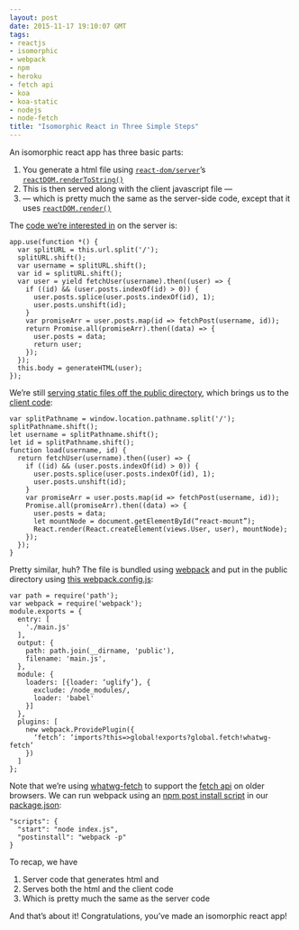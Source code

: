 ```yaml
---
layout: post
date: 2015-11-17 19:10:07 GMT
tags:
- reactjs
- isomorphic
- webpack
- npm
- heroku
- fetch api
- koa
- koa-static
- nodejs
- node-fetch
title: "Isomorphic React in Three Simple Steps"
---
```

An isomorphic react app has three basic parts:

1. You generate a html file using [`react-dom/server`](https://www.npmjs.com/package/react-dom)’s [`reactDOM.renderToString()`](https://facebook.github.io/react/docs/top-level-api.html#reactdomserver.rendertostring)
2. This is then served along with the client javascript file —
3. — which is pretty much the same as the server-side code, except that it uses [`reactDOM.render()`](https://facebook.github.io/react/docs/top-level-api.html#reactdom.render)

The [code we’re interested in](https://github.com/constellational/web/blob/658bf66fd527a5e6c807c79f2f2df2dffcd342cf/index.js) on the server is:

    app.use(function *() {
      var splitURL = this.url.split('/');
      splitURL.shift();
      var username = splitURL.shift();
      var id = splitURL.shift();
      var user = yield fetchUser(username).then((user) => {
        if ((id) && (user.posts.indexOf(id) > 0)) {
          user.posts.splice(user.posts.indexOf(id), 1);
          user.posts.unshift(id);
        }
        var promiseArr = user.posts.map(id => fetchPost(username, id));
        return Promise.all(promiseArr).then((data) => {
          user.posts = data;
          return user;
        });
      });
      this.body = generateHTML(user);
    });
    
We’re still [serving static files off the public directory](http://arpith.co/post/133345400442/a-double-page-app), which brings us to the [client code](https://github.com/constellational/web/blob/f1c9b9d8b14072e0f69bb16f82a9dd4d83fe89dc/main.js):

    var splitPathname = window.location.pathname.split('/');
    splitPathname.shift();
    let username = splitPathname.shift();
    let id = splitPathname.shift();
    function load(username, id) {
      return fetchUser(username).then((user) => {
        if ((id) && (user.posts.indexOf(id) > 0)) {
          user.posts.splice(user.posts.indexOf(id), 1);
          user.posts.unshift(id);
        }
        var promiseArr = user.posts.map(id => fetchPost(username, id));
        Promise.all(promiseArr).then((data) => {
          user.posts = data;
          let mountNode = document.getElementById(“react-mount”);
          React.render(React.createElement(views.User, user), mountNode);
        });
      });
    }
    
Pretty similar, huh? The file is bundled using [webpack](https://webpack.github.io/) and put in the public directory using [this webpack.config.js](https://github.com/constellational/web/blob/90b46be61fb50eb09e035f19da83612e7c1c62bd/webpack.config.js):

    var path = require('path');
    var webpack = require('webpack'); 
    module.exports = {
      entry: [ 
        './main.js'
      ],
      output: { 
        path: path.join(__dirname, 'public'),
        filename: 'main.js',
      },
      module: {
        loaders: [{loader: ‘uglify’}, {
          exclude: /node_modules/,
          loader: 'babel' 
        }]
      },
      plugins: [ 
        new webpack.ProvidePlugin({
          ‘fetch’: ‘imports?this=>global!exports?global.fetch!whatwg-fetch’ 
        })
      ]
    };
    
Note that we’re using [whatwg-fetch](https://github.com/github/fetch) to support the [fetch api](https://developer.mozilla.org/en/docs/Web/API/Fetch_API) on older browsers. We can run webpack using an [npm post install script](https://docs.npmjs.com/misc/scripts) in our [package.json](https://github.com/constellational/web/blob/658bf66fd527a5e6c807c79f2f2df2dffcd342cf/package.json):

    "scripts": { 
      "start": "node index.js",
      "postinstall": "webpack -p"
    }
    
To recap, we have

1. Server code that generates html and
2. Serves both the html and the client code
3. Which is pretty much the same as the server code

And that’s about it! Congratulations, you’ve made an isomorphic react app!